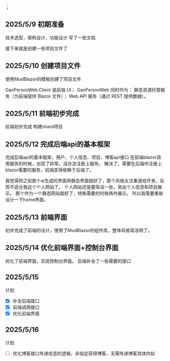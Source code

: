 ；
## 2025/5/9 初期准备
技术选型，架构设计，功能设计
写了一些文档

接下来就是创建一些项目文件了

## 2025/5/10 创建项目文件
使用MudBlazor的模板创建了项目文件

GanPersonWeb.Client 是前端 UI；
GanPersonWeb 同时作为：
静态资源托管服务（为前端提供 Blazor 文件）；
Web API 服务（通过 REST 提供数据）。

## 2025/5/11 前端初步完成
前端初步完成
构建shard项目

## 2025/5/12 完成后端api的基本框架
完成后端api的基本框架，用户、个人信息、项目、博客api接口
在前端blazor调用服务的时候，出现了异常，没办法注册上服务。
解决了，需要在后端中注册上blazor需要的服务，前端变得依赖于后端了。

我觉得把之前那个ai生成的界面用静态界面就好了，那个风格太注重游戏开发，反而不适合我这个个人网站了。
个人网站还是要简洁一些，突出个人信息和项目展示。
那个作为一个静态网站就好了，特殊需要的时候再作展示。
所以我需要重新设计一下home界面。

## 2025/5/13 前端界面
初步完成了前端的设计，使用了MudBlazor的组件库，整体风格简洁明了。

## 2025/5/14 优化前端界面+控制台界面
优化了前端界面，实现控制台界面。
后端补全了一些需要的接口

## 2025/5/15
计划
- [x] 补全后端接口
- [x] 前端调用接口
- [x] 优化前端界面

## 2025/5/16
计划
- [ ] 优化博客接口传递信息的逻辑，非指定获得博客，无需传递博客具体内如